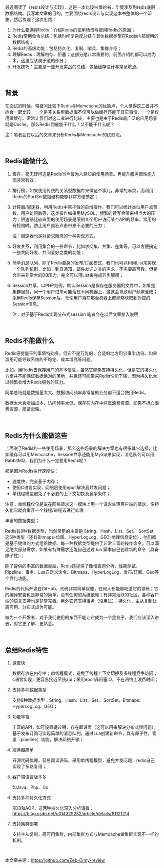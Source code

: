 最近阅读了《redis设计与实现》，这是一本比较枯燥的书，毕竟涉及到redis底层数据结构。我写本文章的目的，主要围绕redis设计与实现这本书整体的一个印象，然后梳理了这次思路：

1. 为什么要选择Redis：介绍Redis的使用场景与使用Redis的原因；
2. Redis常用命令总结：包括时间复杂度总结与具体数据类型在Redis内部使用的数据结构；
3. Redis的高级功能：包括持久化、复制、哨兵、集群介绍；
4. 理解Redis：理解内存、阻塞；这部分是非常重要的，前面介绍的都可以成为术，这里应该属于道的部分；
5. 开发技巧：主要是一些开发实战的总结，包括缓存设计与常见坑点。

<br>

## 背景

在面试的时候，常被问比较下Redis与Memcache的优缺点，个人觉得这二者并不适合一起比较，一个是非关系型数据库不仅可以做缓存还能干其它事情，一个是仅用做缓存。常常让我们对这二者进行比较，主要也是由于Redis最广泛的应用场景就是Cache。那么Redis到底能干什么？又不能干什么呢？

注：笔者会在以后的文章来分析Redis与Memcache的优缺点。

<br>

## Redis能做什么

1. 缓存，毫无疑问这是Redis当今最为人熟知的使用场景。再提升服务器性能方面非常有效；

2. 排行榜，如果使用传统的关系型数据库来做这个事儿，非常的麻烦，而利用Redis的SortSet数据结构能够非常方便搞定；

3. 计算器/限速器，利用Redis中原子性的自增操作，我们可以统计类似用户点赞数、用户访问数等，这类操作如果用MySQL，频繁的读写会带来相当大的压力；限速器比较典型的使用场景是限制某个用户访问某个API的频率，常用的有抢购时，防止用户疯狂点击带来不必要的压力；

   注：限速器也是对请求限流的一种实现方式。

4. 好友关系，利用集合的一些命令，比如求交集、并集、差集等。可以方便搞定一些共同好友、共同爱好之类的功能；

5. 简单消息队列，除了Redis自身的发布/订阅模式，我们也可以利用List来实现一个队列机制，比如：到货通知、邮件发送之类的需求，不需要高可靠，但是会带来非常大的DB压力，完全可以用List来完成异步解耦；

6. Session共享，以PHP为例，默认Session是保存在服务器的文件中，如果是集群服务，同一个用户过来可能落在不同机器上，这就会导致用户频繁登陆；采用Redis保存Session后，无论用户落在那台机器上都能够获取到对应的Session信息。

   注：对于基于Redis实现分布式session 笔者会在以后文章接入说明

   <br>

## Redis不能做什么

Redis感觉能干的事情特别多，但它不是万能的，合适的地方用它事半功倍。如果滥用可能导致系统的不稳定、成本增高等问题。

比如，用Redis去保存用户的基本信息，虽然它能够支持持久化，但是它的持久化方案并不能保证数据绝对的落地，并且还可能带来Redis性能下降，因为持久化太过频繁会增大Redis服务的压力。

简单总结就是数据量太大、数据访问频率非常低的业务都不适合使用Redis。

数据太大会增加成本，访问频率太低，保存在内存中纯属浪费资源。如果不担心浪费资源，那请忽略。

<br>

## Redis为什么能做这些

上面说了Redis的一些使用场景，那么这些场景的解决方案也有很多其它选择，比如缓存可以用Memcache，Session共享还能用MySql来实现，消息队列可以用RabbitMQ，我们为什么一定要用Redis呢？

那是因为Redis执行速度快：

- 速度快，完全基于内存；
- 使用C语言实现，网络层使用epoll解决高并发问题；
- 单线程模型避免了不必要的上下文切换及竞争条件；

注意：单线程仅仅是说在网络请求这一模块上用一个请求处理客户端的请求，像持久化它就会重开一个线程/进程去进行处理

丰富的数据类型；

Redis有8种数据类型，当然常用的主要是 String、Hash、List、Set、 SortSet 这5种类型（还有Bitmaps-位图、HyperLogLog、GEO-地理信息定位），他们都是基于键值的方式组织数据。每一种数据类型提供了非常丰富的操作命令，可以满足绝大部分需求，如果有特殊需求还能自己通过 lua 脚本自己创建新的命令（具备原子性）；

除了提供的丰富的数据类型，Redis还提供了像慢查询分析、性能测试、Pipeline、事务、Lua自定义命令、Bitmaps、HyperLogLog、发布/订阅、Geo等个性化功能。

Redis的代码开源在GitHub，代码非常简单优雅，任何人都能够吃透它的源码；它的编译安装也是非常的简单，没有任何的系统依赖；有非常活跃的社区，各种客户端的语言支持也是非常完善。另外它还支持事务（没用过）、持久化、主从复制让高可用、分布式成为可能。

做为一个开发者，对于我们使用的东西不能让它成为一个黑盒子，我们应该深入进去，对它更了解、更熟悉。

<br>

## 总结Redis特性

1. 速度快

   数据存放在内存中；单线程模式，避免了线程上下文切换及多线程竞争访问；c语言实现，更容易接近系统api；采用epoll非阻塞IO，不在网络上浪费时间；

2. 支持多种数据类型

   支持8种数据类型：String、Hash、List、Set、 SortSet、Bitmaps、HyperLogLog、GEO；

3. 功能丰富

   丰富的API，如可设置键过期，存在即设置（这可以用来解决分布式锁问题），基于发布订阅可实现简单的消息队列，通过Lua创建新命令，具有原子性，管道（pipeline）功能，解决网络开销；

4. 服务器简单

   开源代码优雅，容易阅读源码，采用单线程模型，避免并发问题，redis自己实现了多路复用；

5. 客户端语言版本多

   如Java、Php、Go

6. 支持多种持久化方式

   RDB和AOP，这两种持久化深入分析请看：https://blog.csdn.net/u014229282/article/details/81121214

7. 支持集群部署

   支持主从复制，高可用集群，内部集群方式与Memcache做集群实现不一样的机制。

<br>

本文章来源：https://github.com/Zeb-D/my-review

